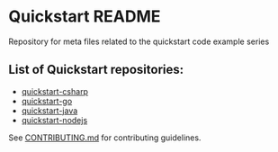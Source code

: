 # Quickstart README

Repository for meta files related to the quickstart code example series

## List of Quickstart repositories: 

* [quickstart-csharp](https://github.com/mongodb-developer/quickstart-csharp)
* [quickstart-go](https://github.com/mongodb-developer/quickstart-go)
* [quickstart-java](https://github.com/mongodb-developer/quickstart-java)
* [quickstart-nodejs](https://github.com/mongodb-developer/quickstart-nodejs)

See [CONTRIBUTING.md](./CONTRIBUTING.md) for contributing guidelines. 

